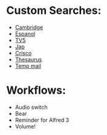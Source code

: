 # Custom Searches:

- [Cambridge](alfred://customsearch/Cambridge%20dictionary%20for%3A%20%7Bquery%7D/en/utf8/nospace/https%3A%2F%2Fdictionary.cambridge.org%2Fdictionary%2Fenglish%2F%7Bquery%7D%3Fq%3D)
- [Espanol](alfred://customsearch/Espanol%20%3A%20%7Bquery%7D/es/utf8/nospace/https%3A%2F%2Fdle.rae.es%2F%7Bquery%7D)
- [TV5](alfred://customsearch/TV5%20%3A%20%7Bquery%7D/fr/utf8/nospace/https%3A%2F%2Flangue-francaise.tv5monde.com%2Fdecouvrir%2Fdictionnaire%2Fe%2F%7Bquery%7D)
- [Jap](alfred://customsearch/Japanese%20for%3A%20%7Bquery%7D/ja/utf8/nospace/http%3A%2F%2Fwww.romajidesu.com%2Fdictionary%2Fmeaning-of-%7Bquery%7D.html)
- [Crisco](alfred://customsearch/Synonymes%20pour%20%3A%20%7Bquery%7D/sy/utf8/nospace/https%3A%2F%2Fcrisco2.unicaen.fr%2Fdes%2Fsynonymes%2F%7Bquery%7D)
- [Thesaurus](alfred://customsearch/Thesaurus%3A%20%7Bquery%7D/syn/utf8/nospace/https%3A%2F%2Fwww.thesaurus.com%2Fbrowse%2F%7Bquery%7D%3Fs%3Dt)
- [Temp mail](alfred://customsearch/Temp%20Mail/tempmail/utf8/nospace/https%3A%2F%2Ftemp-mail.org%2F)

# Workflows:

- Audio switch
- Bear
- Reminder for Alfred 3
- Volume!
